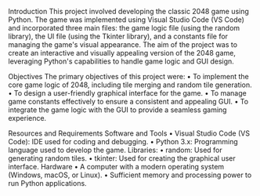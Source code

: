 Introduction
This project involved developing the classic 2048 game using Python. The game was implemented using Visual Studio Code (VS Code) and incorporated three main files: the game logic file (using the random library), the UI file (using the Tkinter library), and a constants file for managing the game's visual appearance. The aim of the project was to create an interactive and visually appealing version of the 2048 game, leveraging Python's capabilities to handle game logic and GUI design.

Objectives
The primary objectives of this project were:
•	To implement the core game logic of 2048, including tile merging and random tile generation.
•	To design a user-friendly graphical interface for the game.
•	To manage game constants effectively to ensure a consistent and appealing GUI.
•	To integrate the game logic with the GUI to provide a seamless gaming experience.

Resources and Requirements
Software and Tools
•	Visual Studio Code (VS Code): IDE used for coding and debugging.
•	Python 3.x: Programming language used to develop the game.
Libraries:
•	random: Used for generating random tiles.
•	tkinter: Used for creating the graphical user interface.
Hardware
•	A computer with a modern operating system (Windows, macOS, or Linux).
•	Sufficient memory and processing power to run Python applications.
